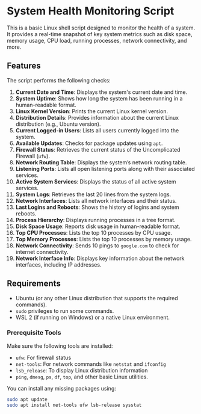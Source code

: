 # System Health Monitoring Script

This is a basic Linux shell script designed to monitor the health of a system. It provides a real-time snapshot of key system metrics such as disk space, memory usage, CPU load, running processes, network connectivity, and more.

## Features

The script performs the following checks:

1. **Current Date and Time**: Displays the system's current date and time.
2. **System Uptime**: Shows how long the system has been running in a human-readable format.
3. **Linux Kernel Version**: Prints the current Linux kernel version.
4. **Distribution Details**: Provides information about the current Linux distribution (e.g., Ubuntu version).
5. **Current Logged-in Users**: Lists all users currently logged into the system.
6. **Available Updates**: Checks for package updates using `apt`.
7. **Firewall Status**: Retrieves the current status of the Uncomplicated Firewall (`ufw`).
8. **Network Routing Table**: Displays the system’s network routing table.
9. **Listening Ports**: Lists all open listening ports along with their associated services.
10. **Active System Services**: Displays the status of all active system services.
11. **System Logs**: Retrieves the last 20 lines from the system logs.
12. **Network Interfaces**: Lists all network interfaces and their status.
13. **Last Logins and Reboots**: Shows the history of logins and system reboots.
14. **Process Hierarchy**: Displays running processes in a tree format.
15. **Disk Space Usage**: Reports disk usage in human-readable format.
16. **Top CPU Processes**: Lists the top 10 processes by CPU usage.
17. **Top Memory Processes**: Lists the top 10 processes by memory usage.
18. **Network Connectivity**: Sends 10 pings to `google.com` to check for internet connectivity.
19. **Network Interface Info**: Displays key information about the network interfaces, including IP addresses.

## Requirements

- Ubuntu (or any other Linux distribution that supports the required commands).
- `sudo` privileges to run some commands.
- WSL 2 (if running on Windows) or a native Linux environment.

### Prerequisite Tools
Make sure the following tools are installed:
- `ufw`: For firewall status
- `net-tools`: For network commands like `netstat` and `ifconfig`
- `lsb_release`: To display Linux distribution information
- `ping`, `dmesg`, `ps`, `df`, `top`, and other basic Linux utilities.

You can install any missing packages using:
```bash
sudo apt update
sudo apt install net-tools ufw lsb-release sysstat

